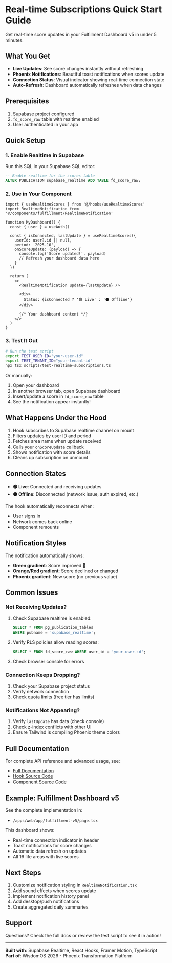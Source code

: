 # Real-time Subscriptions Quick Start Guide

Get real-time score updates in your Fulfillment Dashboard v5 in under 5 minutes.

## What You Get

- **Live Updates**: See score changes instantly without refreshing
- **Phoenix Notifications**: Beautiful toast notifications when scores update
- **Connection Status**: Visual indicator showing real-time connection state
- **Auto-Refresh**: Dashboard automatically refreshes when data changes

## Prerequisites

1. Supabase project configured
2. `fd_score_raw` table with realtime enabled
3. User authenticated in your app

## Quick Setup

### 1. Enable Realtime in Supabase

Run this SQL in your Supabase SQL editor:

```sql
-- Enable realtime for the scores table
ALTER PUBLICATION supabase_realtime ADD TABLE fd_score_raw;
```

### 2. Use in Your Component

```tsx
import { useRealtimeScores } from '@/hooks/useRealtimeScores'
import RealtimeNotification from '@/components/fulfillment/RealtimeNotification'

function MyDashboard() {
  const { user } = useAuth()

  const { isConnected, lastUpdate } = useRealtimeScores({
    userId: user?.id || null,
    period: '2025-10',
    onScoreUpdate: (payload) => {
      console.log('Score updated!', payload)
      // Refresh your dashboard data here
    }
  })

  return (
    <>
      <RealtimeNotification update={lastUpdate} />

      <div>
        Status: {isConnected ? '🟢 Live' : '⚫ Offline'}
      </div>

      {/* Your dashboard content */}
    </>
  )
}
```

### 3. Test It Out

```bash
# Run the test script
export TEST_USER_ID="your-user-id"
export TEST_TENANT_ID="your-tenant-id"
npx tsx scripts/test-realtime-subscriptions.ts
```

Or manually:

1. Open your dashboard
2. In another browser tab, open Supabase dashboard
3. Insert/update a score in `fd_score_raw` table
4. See the notification appear instantly!

## What Happens Under the Hood

1. Hook subscribes to Supabase realtime channel on mount
2. Filters updates by user ID and period
3. Fetches area name when update received
4. Calls your `onScoreUpdate` callback
5. Shows notification with score details
6. Cleans up subscription on unmount

## Connection States

- **🟢 Live**: Connected and receiving updates
- **⚫ Offline**: Disconnected (network issue, auth expired, etc.)

The hook automatically reconnects when:
- User signs in
- Network comes back online
- Component remounts

## Notification Styles

The notification automatically shows:

- **Green gradient**: Score improved 🎉
- **Orange/Red gradient**: Score declined or changed
- **Phoenix gradient**: New score (no previous value)

## Common Issues

### Not Receiving Updates?

1. Check Supabase realtime is enabled:
   ```sql
   SELECT * FROM pg_publication_tables
   WHERE pubname = 'supabase_realtime';
   ```

2. Verify RLS policies allow reading scores:
   ```sql
   SELECT * FROM fd_score_raw WHERE user_id = 'your-user-id';
   ```

3. Check browser console for errors

### Connection Keeps Dropping?

1. Check your Supabase project status
2. Verify network connection
3. Check quota limits (free tier has limits)

### Notifications Not Appearing?

1. Verify `lastUpdate` has data (check console)
2. Check z-index conflicts with other UI
3. Ensure Tailwind is compiling Phoenix theme colors

## Full Documentation

For complete API reference and advanced usage, see:
- [Full Documentation](./docs/REALTIME_SUBSCRIPTIONS.md)
- [Hook Source Code](./apps/web/hooks/useRealtimeScores.ts)
- [Component Source Code](./apps/web/components/fulfillment/RealtimeNotification.tsx)

## Example: Fulfillment Dashboard v5

See the complete implementation in:
- `/apps/web/app/fulfillment-v5/page.tsx`

This dashboard shows:
- Real-time connection indicator in header
- Toast notifications for score changes
- Automatic data refresh on updates
- All 16 life areas with live scores

## Next Steps

1. Customize notification styling in `RealtimeNotification.tsx`
2. Add sound effects when scores update
3. Implement notification history panel
4. Add desktop/push notifications
5. Create aggregated daily summaries

## Support

Questions? Check the full docs or review the test script to see it in action!

---

**Built with**: Supabase Realtime, React Hooks, Framer Motion, TypeScript
**Part of**: WisdomOS 2026 - Phoenix Transformation Platform
